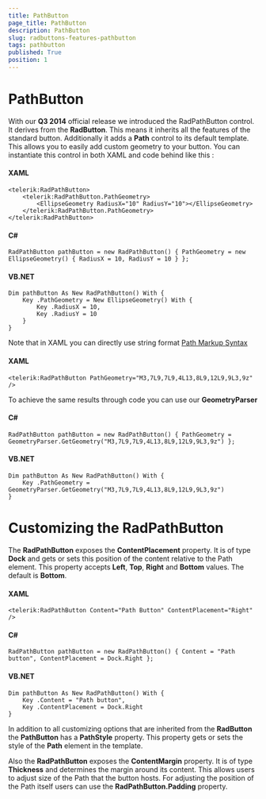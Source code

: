 ```yaml
---
title: PathButton
page_title: PathButton
description: PathButton
slug: radbuttons-features-pathbutton
tags: pathbutton
published: True
position: 1
---
```


# PathButton

With our __Q3 2014__ official release we introduced the RadPathButton control. It derives from the __RadButton__. This means it inherits all the features of the standard button. Additionally it adds a __Path__ control to its default template. This allows you to easily add custom geometry to your button. You can instantiate this control in both XAML and code behind like this :
        
#### __XAML__
	<telerik:RadPathButton>
        <telerik:RadPathButton.PathGeometry>
            <EllipseGeometry RadiusX="10" RadiusY="10"></EllipseGeometry>
        </telerik:RadPathButton.PathGeometry>
    </telerik:RadPathButton>

#### __C#__
	RadPathButton pathButton = new RadPathButton() { PathGeometry = new EllipseGeometry() { RadiusX = 10, RadiusY = 10 } };

#### __VB.NET__
	Dim pathButton As New RadPathButton() With {
        Key .PathGeometry = New EllipseGeometry() With {
            Key .RadiusX = 10,
            Key .RadiusY = 10
        }
    }

Note that in XAML you can directly use string format [Path Markup Syntax](http://msdn.microsoft.com/en-us/library/ms752293(v=vs.110).aspx)
#### __XAML__
	<telerik:RadPathButton PathGeometry="M3,7L9,7L9,4L13,8L9,12L9,9L3,9z" />

To achieve the same results through code you can use our __GeometryParser__
#### __C#__
	RadPathButton pathButton = new RadPathButton() { PathGeometry = GeometryParser.GetGeometry("M3,7L9,7L9,4L13,8L9,12L9,9L3,9z") };

#### __VB.NET__
	Dim pathButton As New RadPathButton() With {
        Key .PathGeometry = GeometryParser.GetGeometry("M3,7L9,7L9,4L13,8L9,12L9,9L3,9z")
    }

#  Customizing the RadPathButton

The __RadPathButton__ exposes the __ContentPlacement__ property. It is of type __Dock__ and gets or sets this position of the content relative to the Path element. This property accepts __Left__, __Top__, __Right__ and __Bottom__ values. The default is __Bottom__.
        
#### __XAML__
	<telerik:RadPathButton Content="Path Button" ContentPlacement="Right" />

#### __C#__
	RadPathButton pathButton = new RadPathButton() { Content = "Path button", ContentPlacement = Dock.Right };

#### __VB.NET__
	Dim pathButton As New RadPathButton() With {
        Key .Content = "Path button",
        Key .ContentPlacement = Dock.Right
    }

In addition to all customizing options that are inherited from the __RadButton__ the __PathButton__ has a __PathStyle__ property. This property gets or sets the style of the __Path__ element in the template.

Also the __RadPathButton__ exposes the __ContentMargin__ property. It is of type __Thickness__ and determines the margin around its content. This allows users to adjust size of the Path that the button hosts. For adjusting the position of the Path itself users can use the __RadPathButton.Padding__ property.